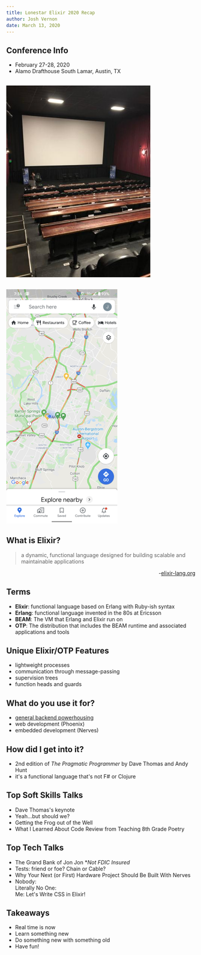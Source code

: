 ```yaml
---
title: Lonestar Elixir 2020 Recap
author: Josh Vernon
date: March 13, 2020
---
```


## Conference Info
- February 27-28, 2020
- Alamo Drafthouse South Lamar, Austin, TX

##  
![](images/theater.jpg)

##  
![](images/traffic.png)

## What is Elixir?
> a dynamic, functional language designed for
> building scalable and maintainable applications

<div style="text-align:right">-<a href="https://elixir-lang.org/">elixir-lang.org</a></div>

## Terms
- **Elixir**: functional language based on Erlang with Ruby-ish syntax
- **Erlang**: functional language invented in the 80s at Ericsson
- **BEAM**: The VM that Erlang and Elixir run on
- **OTP**: The distribution that includes the BEAM runtime and associated applications and tools

## Unique Elixir/OTP Features
- lightweight processes
- communication through message-passing
- supervision trees
- function heads and guards

## What do you use it for?
- [general backend powerhousing](https://blog.discordapp.com/tagged/elixir)
- web development (Phoenix)
- embedded development (Nerves)

## How did I get into it?
- 2nd edition of _The Pragmatic Programmer_ by Dave Thomas and Andy Hunt
- it's a functional language that's not F# or Clojure

## Top Soft Skills Talks
- Dave Thomas's keynote
- Yeah...but should we?
- Getting the Frog out of the Well
- What I Learned About Code Review from Teaching 8th Grade Poetry

## Top Tech Talks
- The Grand Bank of Jon Jon *_Not FDIC Insured_
- Tests: friend or foe? Chain or Cable?
- Why Your Next (or First) Hardware Project Should Be Built With Nerves
- Nobody:  
  Literally No One:  
  Me: Let's Write CSS in Elixir!

## Takeaways
- Real time is now
- Learn something new
- Do something new with something old
- Have fun!
